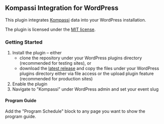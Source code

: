Kompassi Integration for WordPress
----------------------------------

This plugin integrates [Kompassi](https://github.com/con2/kompassi) data into your WordPress installation.

The plugin is licensed under the [MIT license](LICENSE.md).

### Getting Started

1) Install the plugin – either
   - clone the repository under your WordPress plugins directory (recommended for testing sites), or
   - download the [latest release](https://github.com/Ropecon/wp-kompassi-integration/releases/latest) and copy the files under your WordPress plugins directory either via file access or the upload plugin feature (recommended for production sites)
2) Enable the plugin
3) Navigate to "Kompassi" under WordPress admin and set your event slug

#### Program Guide

Add the "Program Schedule" block to any page you want to show the program guide.
